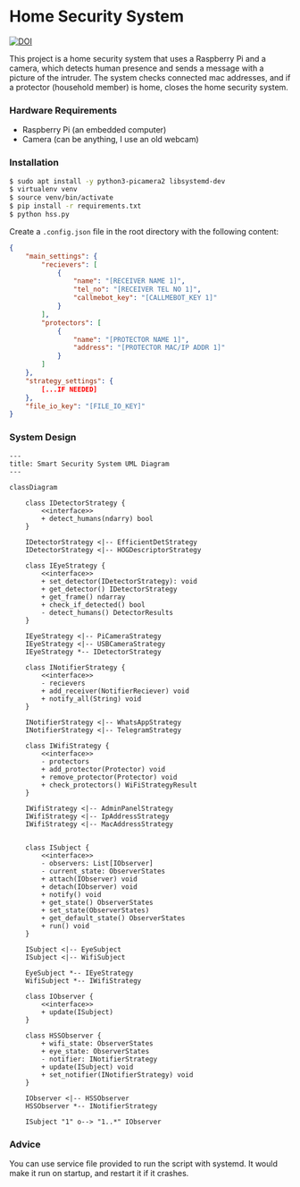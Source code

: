 # Home Security System

[![DOI](https://zenodo.org/badge/711162076.svg)](https://doi.org/10.5281/zenodo.15488272)

This project is a home security system that uses a Raspberry Pi and a camera, which detects human presence and sends a message with a picture of the intruder. The system checks connected mac addresses, and if a protector (household member) is home, closes the home security system.


### Hardware Requirements
- Raspberry Pi (an embedded computer)
- Camera (can be anything, I use an old webcam)

### Installation

```bash
$ sudo apt install -y python3-picamera2 libsystemd-dev
$ virtualenv venv
$ source venv/bin/activate
$ pip install -r requirements.txt
$ python hss.py
```

Create a `.config.json` file in the root directory with the following content:

```json
{
    "main_settings": {
        "recievers": [
            {
                "name": "[RECEIVER NAME 1]",
                "tel_no": "[RECEIVER TEL NO 1]",
                "callmebot_key": "[CALLMEBOT_KEY 1]"
            }
        ],
        "protectors": [
            {
                "name": "[PROTECTOR NAME 1]",
                "address": "[PROTECTOR MAC/IP ADDR 1]"
            }
        ]
    },
    "strategy_settings": {
        [...IF NEEDED]
    },
    "file_io_key": "[FILE_IO_KEY]"
}
```

### System Design

```mermaid
---
title: Smart Security System UML Diagram
---

classDiagram

    class IDetectorStrategy {
        <<interface>>
        + detect_humans(ndarry) bool
    }

    IDetectorStrategy <|-- EfficientDetStrategy
    IDetectorStrategy <|-- HOGDescriptorStrategy

    class IEyeStrategy {
        <<interface>>
        + set_detector(IDetectorStrategy): void
        + get_detector() IDetectorStrategy
        + get_frame() ndarray
        + check_if_detected() bool
        - detect_humans() DetectorResults
    }

    IEyeStrategy <|-- PiCameraStrategy
    IEyeStrategy <|-- USBCameraStrategy
    IEyeStrategy *-- IDetectorStrategy

    class INotifierStrategy {
        <<interface>>
        - recievers
        + add_receiver(NotifierReciever) void
        + notify_all(String) void
    }

    INotifierStrategy <|-- WhatsAppStrategy
    INotifierStrategy <|-- TelegramStrategy

    class IWifiStrategy {
        <<interface>>
        - protectors
        + add_protector(Protector) void
        + remove_protector(Protector) void
        + check_protectors() WiFiStrategyResult
    }

    IWifiStrategy <|-- AdminPanelStrategy
    IWifiStrategy <|-- IpAddressStrategy
    IWifiStrategy <|-- MacAddressStrategy


    class ISubject {
        <<interface>>
        - observers: List[IObserver]
        - current_state: ObserverStates
        + attach(IObserver) void
        + detach(IObserver) void
        + notify() void
        + get_state() ObserverStates
        + set_state(ObserverStates)
        + get_default_state() ObserverStates
        + run() void
    }

    ISubject <|-- EyeSubject
    ISubject <|-- WifiSubject

    EyeSubject *-- IEyeStrategy
    WifiSubject *-- IWifiStrategy

    class IObserver {
        <<interface>>
        + update(ISubject)
    }

    class HSSObserver {
        + wifi_state: ObserverStates
        + eye_state: ObserverStates
        - notifier: INotifierStrategy
        + update(ISubject) void
        + set_notifier(INotifierStrategy) void
    }

    IObserver <|-- HSSObserver
    HSSObserver *-- INotifierStrategy

    ISubject "1" o--> "1..*" IObserver
```

### Advice
You can use service file provided to run the script with systemd. It would make it run on startup, and restart it if it crashes.
